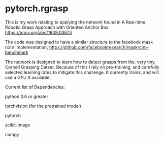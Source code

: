 # pytorch.rgrasp

This is my work relating to applying the network found in
A Real-time Robotic Grasp Approach with Oriented Anchor Box
https://arxiv.org/abs/1809.03873

The code was designed to have a similar structure to the
facebook mask rcnn implementation,
https://github.com/facebookresearch/maskrcnn-benchmark

The network is designed to learn how to detect grasps from
the, very tiny, Cornell Grasping Datset. Because of this
I rely on pre-training, and carefully selected learning
rates to mitigate this challenge. It currently trains,
and will use a GPU if available.

Current list of Dependencies:

python 3.6 or greater

torchvision (for the pretrained model)

pytorch

scikit-image

numpy

